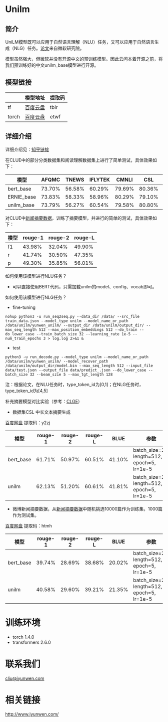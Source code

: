 # Unilm
## 简介
UniLM模型既可以应用于自然语言理解（NLU）任务，又可以应用于自然语言生成（NLG）任务。[论文](https://arxiv.org/abs/1905.03197)来自微软研究院。

模型虽然强大，但微软并没有开源中文的预训练模型。因此云问本着开源之前，将我们预训练好的中文unilm_base模型进行开源。
## 模型链接
| | 模型地址  | 提取码 |
| ------------- | ------------- | ------------- |
| tf | [百度云盘](https://pan.baidu.com/s/1HgxIkBl5Yfwrzs1K1B6NFA)  | tblr |
| torch | [百度云盘](https://pan.baidu.com/s/1DHJGOFJ5cce5N5g4aBDiMQ) | etwf |
## 详细介绍
详细介绍见：[知乎链接](https://zhuanlan.zhihu.com/p/163483660)

在CLUE中的部分分类数据集和阅读理解数据集上进行了简单测试，具体效果如下：

| 模型  | AFQMC | TNEWS | IFLYTEK | CMNLI | CSL | CMRC2018 | AVG |
| ------------- | ------------- | ------------- | ------------- | ------------- | ------------- | ------------- | ------------- |
| bert_base | 73.70% | 56.58% | 60.29% | 79.69% | 80.36% | 71.60% | 70.37% |
| ERNIE_base | 73.83% | 58.33% | 58.96% | 80.29% | 79.10% | 74.70% | 70.87% |
| unilm_base | 73.79% | 56.27% | 60.54% | 79.58% | 80.80% | 73.30% | 70.71% |


对CLUE中[新闻摘要数据](https://www.cluebenchmarks.com/dataSet_search_modify.html?keywords=%E6%96%87%E6%9C%AC%E6%91%98%E8%A6%81)，训练了摘要模型，并进行的简单的测试，具体效果如下：

| 模型  | rouge-1 | rouge-2 | rouge-L |
| ------------- | ------------- | ------------- | ------------- |
| f1 | 43.98% | 32.04% | 49.90% |
| r | 41.74% | 30.50% | 47.35% |
| p | 49.30% | 35.85% | 56.01% |

如何使用该模型进行NLU任务？
* 可以直接使用BERT代码，只需加载unilm的model、config、vocab即可。

如何使用该模型进行NLG任务？
* fine-tuning
~~~
nohup python3 -u run_seq2seq.py --data_dir /data/ --src_file train_data.json --model_type unilm --model_name_or_path /data/unilm/yunwen_unilm/ --output_dir /data/unilm/output_dir/ --max_seq_length 512 --max_position_embeddings 512 --do_train --do_lower_case --train_batch_size 32 --learning_rate 1e-5 --num_train_epochs 3 > log.log 2>&1 &
~~~
* test
~~~
python3 -u run_decode.py --model_type unilm --model_name_or_path /data/unilm/yunwen_unilm/ --model_recover_path /data/unilm/output_dir/model.bin --max_seq_length 512 --input_file data/test.json --output_file data/predict_.json --do_lower_case --batch_size 32 --beam_szie 5 --max_tgt_length 128
~~~

注：根据论文，在NLU任务时，type_token_id为[0,1]；在NLG任务时，type_token_id为[4,5]

补充摘要模型对比实验（参考：[CLGE](https://github.com/CLUEbenchmark/CLGE)）
* 数据集CSL 中长文本摘要生成

[百度网盘](https://pan.baidu.com/s/1-KfE5oXMJE8Ia2npNxj9fw) 提取码：y2zj

| 模型  | rouge-1 | rouge-2 | rouge-L | BLUE | 参数 |
| ------------- | ------------- | ------------- | ------------- |  ------------- |  ------------- |
| bert_base | 61.71% | 50.97% | 60.51% | 41.10% | batch_size=24, length=512, epoch=5, lr=1e-5 |
| unilm | 62.13% | 51.20% | 60.61% | 41.81% |  batch_size=24, length=512, epoch=5, lr=1e-5  |


* 微博新闻摘要数据，从[新闻摘要数据](https://www.cluebenchmarks.com/dataSet_search_modify.html?keywords=%E6%96%87%E6%9C%AC%E6%91%98%E8%A6%81)中随机挑选10000篇作为训练集，1000篇作为测试集。

[百度网盘](https://pan.baidu.com/s/1Vl6Qb7eOEc64oygsC_ec8Q) 提取码：htmh

| 模型  | rouge-1 | rouge-2 | rouge-L | BLUE | 参数 |
| ------------- | ------------- | ------------- | ------------- |  ------------- |  ------------- |
| bert_base | 39.74% | 28.69% | 38.68% | 20.02% | batch_size=24, length=512, epoch=5, lr=1e-5 |
| unilm | 40.58% | 29.60% | 39.21% | 21.35% |  batch_size=24, length=512, epoch=5, lr=1e-5  |

# 训练环境
* torch 1.4.0
* transformers 2.6.0

# 联系我们
cliu@iyunwen.com

# 相关链接
http://www.iyunwen.com/